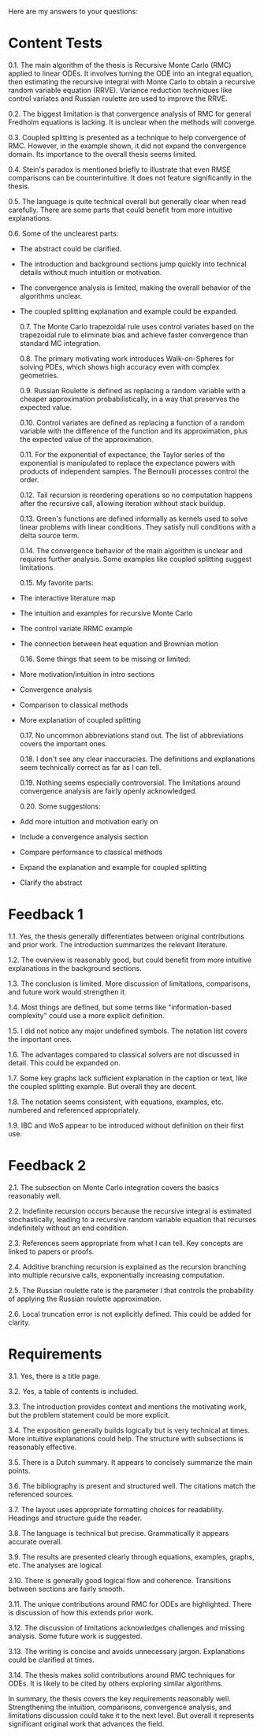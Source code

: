Here are my answers to your questions:

# Content Tests

0.1. The main algorithm of the thesis is Recursive Monte Carlo (RMC) applied to linear ODEs. It involves turning the ODE into an integral equation, then estimating the recursive integral with Monte Carlo to obtain a recursive random variable equation (RRVE). Variance reduction techniques like control variates and Russian roulette are used to improve the RRVE.

0.2. The biggest limitation is that convergence analysis of RMC for general Fredholm equations is lacking. It is unclear when the methods will converge.

0.3. Coupled splitting is presented as a technique to help convergence of RMC. However, in the example shown, it did not expand the convergence domain. Its importance to the overall thesis seems limited.

0.4. Stein's paradox is mentioned briefly to illustrate that even RMSE comparisons can be counterintuitive. It does not feature significantly in the thesis.

0.5. The language is quite technical overall but generally clear when read carefully. There are some parts that could benefit from more intuitive explanations.

0.6. Some of the unclearest parts:

- The abstract could be clarified.
- The introduction and background sections jump quickly into technical details without much intuition or motivation.
- The convergence analysis is limited, making the overall behavior of the algorithms unclear.
- The coupled splitting explanation and example could be expanded.

  0.7. The Monte Carlo trapezoidal rule uses control variates based on the trapezoidal rule to eliminate bias and achieve faster convergence than standard MC integration.

  0.8. The primary motivating work introduces Walk-on-Spheres for solving PDEs, which shows high accuracy even with complex geometries.

  0.9. Russian Roulette is defined as replacing a random variable with a cheaper approximation probabilistically, in a way that preserves the expected value.

  0.10. Control variates are defined as replacing a function of a random variable with the difference of the function and its approximation, plus the expected value of the approximation.

  0.11. For the exponential of expectance, the Taylor series of the exponential is manipulated to replace the expectance powers with products of independent samples. The Bernoulli processes control the order.

  0.12. Tail recursion is reordering operations so no computation happens after the recursive call, allowing iteration without stack buildup.

  0.13. Green's functions are defined informally as kernels used to solve linear problems with linear conditions. They satisfy null conditions with a delta source term.

  0.14. The convergence behavior of the main algorithm is unclear and requires further analysis. Some examples like coupled splitting suggest limitations.

  0.15. My favorite parts:

- The interactive literature map
- The intuition and examples for recursive Monte Carlo
- The control variate RRMC example
- The connection between heat equation and Brownian motion

  0.16. Some things that seem to be missing or limited:

- More motivation/intuition in intro sections
- Convergence analysis
- Comparison to classical methods
- More explanation of coupled splitting

  0.17. No uncommon abbreviations stand out. The list of abbreviations covers the important ones.

  0.18. I don't see any clear inaccuracies. The definitions and explanations seem technically correct as far as I can tell.

  0.19. Nothing seems especially controversial. The limitations around convergence analysis are fairly openly acknowledged.

  0.20. Some suggestions:

- Add more intuition and motivation early on
- Include a convergence analysis section
- Compare performance to classical methods
- Expand the explanation and example for coupled splitting
- Clarify the abstract

# Feedback 1

1.1. Yes, the thesis generally differentiates between original contributions and prior work. The introduction summarizes the relevant literature.

1.2. The overview is reasonably good, but could benefit from more intuitive explanations in the background sections.

1.3. The conclusion is limited. More discussion of limitations, comparisons, and future work would strengthen it.

1.4. Most things are defined, but some terms like "information-based complexity" could use a more explicit definition.

1.5. I did not notice any major undefined symbols. The notation list covers the important ones.

1.6. The advantages compared to classical solvers are not discussed in detail. This could be expanded on.

1.7. Some key graphs lack sufficient explanation in the caption or text, like the coupled splitting example. But overall they are decent.

1.8. The notation seems consistent, with equations, examples, etc. numbered and referenced appropriately.

1.9. IBC and WoS appear to be introduced without definition on their first use.

# Feedback 2

2.1. The subsection on Monte Carlo integration covers the basics reasonably well.

2.2. Indefinite recursion occurs because the recursive integral is estimated stochastically, leading to a recursive random variable equation that recurses indefinitely without an end condition.

2.3. References seem appropriate from what I can tell. Key concepts are linked to papers or proofs.

2.4. Additive branching recursion is explained as the recursion branching into multiple recursive calls, exponentially increasing computation.

2.5. The Russian roulette rate is the parameter $l$ that controls the probability of applying the Russian roulette approximation.

2.6. Local truncation error is not explicitly defined. This could be added for clarity.

# Requirements

3.1. Yes, there is a title page.

3.2. Yes, a table of contents is included.

3.3. The introduction provides context and mentions the motivating work, but the problem statement could be more explicit.

3.4. The exposition generally builds logically but is very technical at times. More intuitive explanations could help. The structure with subsections is reasonably effective.

3.5. There is a Dutch summary. It appears to concisely summarize the main points.

3.6. The bibliography is present and structured well. The citations match the referenced sources.

3.7. The layout uses appropriate formatting choices for readability. Headings and structure guide the reader.

3.8. The language is technical but precise. Grammatically it appears accurate overall.

3.9. The results are presented clearly through equations, examples, graphs, etc. The analyses are logical.

3.10. There is generally good logical flow and coherence. Transitions between sections are fairly smooth.

3.11. The unique contributions around RMC for ODEs are highlighted. There is discussion of how this extends prior work.

3.12. The discussion of limitations acknowledges challenges and missing analysis. Some future work is suggested.

3.13. The writing is concise and avoids unnecessary jargon. Explanations could be clarified at times.

3.14. The thesis makes solid contributions around RMC techniques for ODEs. It is likely to be cited by others exploring similar algorithms.

In summary, the thesis covers the key requirements reasonably well. Strengthening the intuition, comparisons, convergence analysis, and limitations discussion could take it to the next level. But overall it represents significant original work that advances the field.
